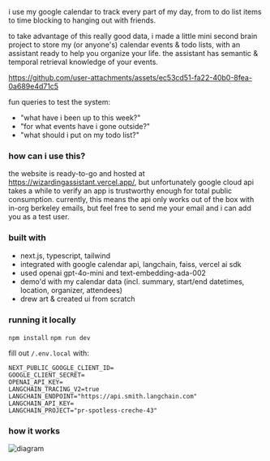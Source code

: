 i use my google calendar to track every part of my day, from to do list items to time blocking to hanging out with friends.

to take advantage of this really good data, i made a little mini second brain project to store my (or anyone's) calendar events & todo lists, with an assistant ready to help you organize your life. the assistant has semantic & temporal retrieval knowledge of your events.

https://github.com/user-attachments/assets/ec53cd51-fa22-40b0-8fea-0a689e4d71c5

fun queries to test the system:
- "what have i been up to this week?"
- "for what events have i gone outside?"
- "what should i put on my todo list?"

### how can i use this?

the website is ready-to-go and hosted at https://wizardingassistant.vercel.app/, but unfortunately google cloud api takes a while to verify an app is trustworthy enough for total public consumption. currently, this means the api only works out of the box with in-org berkeley emails, but feel free to send me your email and i can add you as a test user.

### built with

- next.js, typescript, tailwind
- integrated with google calendar api, langchain, faiss, vercel ai sdk
- used openai gpt-4o-mini and text-embedding-ada-002
- demo'd with my calendar data (incl. summary, start/end datetimes, location, organizer, attendees)
- drew art & created ui from scratch

### running it locally

`npm install`
`npm run dev`

fill out `/.env.local` with:
```
NEXT_PUBLIC_GOOGLE_CLIENT_ID=
GOOGLE_CLIENT_SECRET=
OPENAI_API_KEY=
LANGCHAIN_TRACING_V2=true
LANGCHAIN_ENDPOINT="https://api.smith.langchain.com"
LANGCHAIN_API_KEY=
LANGCHAIN_PROJECT="pr-spotless-creche-43"
```

### how it works

![diagram](https://github.com/user-attachments/assets/140e9a4c-727c-4a73-835b-782c207b0d19)

